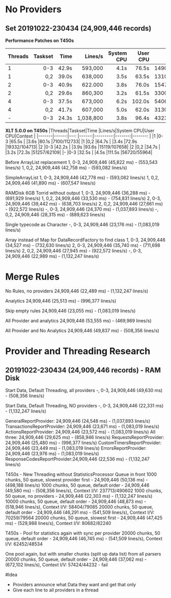 # No Providers
## Set 20191022-230434 (24,909,446 records)

**Performance Patches on T450s**

|Threads|Taskset|Time   |Lines/s|System CPU|User CPU|Context    |
|-------|------:|---:   |------:|---------:|-------:|-------:   |
|1      |0-3    |42.9s  |593,000|4.1s      |76.5s   |14903/61114|
|1      |0,2    |39.0s  |638,000|3.5s      |63.5s   |13103/57636|
|2      |0-3    |40.9s  |622.000|3.8s      |76.0s   |15473/61750|
|2      |0,2    |29.6s  |860,300|3.2s      |61.5s   |33008/38287|
|4      |0-3    |37.5s  |673,000|6.2s      |102.0s  |54064/50807|
|4      |0,2    |41.7s  |607,000|5.0s      |62.0s   |31300/51226|
|-      |0-3    |24.3s  |1,038,800|3.8s    |96.4s   |43235/39050|


**XLT 5.0.0 on T450s**
|Threads|Taskset|Time   |Lines/s|System CPU|User CPU|Context    |
|-------|------:|---:   |------:|---------:|-------:|-------:   |
|1      |0-3    |65.5s  |       |3.6s      |80.1s   |7100/112733|
|1      |0,2    |64.7s  |       |3.4s      |72.9s   |19332/104713|
|2      |0-3    |42.2s  |       |3.9s      |93.6s   |15119/107658|
|2      |0,2    |34.7s  |       |3.2s      |72.3s   |51257/62109|
|-      |0-3    |32.5s  |       |4.5s      |111.5s  |56720/55964|


Before ArrayList replacement
1, 0-3, 24,909,446 (45,822 ms) - (553,543 lines/s)
1, 0,2, 24,909,446 (42,758 ms) - (593,082 lines/s)

SimpleArrayList
1, 0-3, 24,909,446 (42,778 ms) - (593,082 lines/s)
1, 0,2, 24,909,446 (41,890 ms) - (607,547 lines/s)

RAMDisk 6GB Torrid without output
1, 0-3, 24,909,446 (36,288 ms) - (691,929 lines/s)
1, 0,2, 24,909,446 (33,530 ms) - (754,831 lines/s)
2, 0-3, 24,909,446 (39,442 ms) - (638,703 lines/s)
2, 0,2, 24,909,446 (27,661 ms) - (922,572 lines/s)
-, 0-3, 24,909,446 (24,370 ms) - (1,037,893 lines/s)
-, 0,2, 24,909,446 (28,315 ms) - (889,623 lines/s)

Single typecode as Character
-, 0-3, 24,909,446 (23,176 ms) - (1,083,019 lines/s)

Array instead of Map for DataRecordFactory to find class
1, 0-3, 24,909,446 (34,527 ms) - (732,630 lines/s)
2, 0-3, 24,909,446 (35,740 ms) - (711,698 lines/s)
2, 0,2, 24,909,446 (27,945 ms) - (922,572 lines/s)
-, 0-3, 24,909,446 (22,989 ms) - (1,132,247 lines/s)

# Merge Rules

No Rules, no providers
24,909,446 (22,489 ms) - (1,132,247 lines/s)

Analytics
24,909,446 (25,513 ms) - (996,377 lines/s)

Skip empty rules
24,909,446 (23,055 ms) - (1,083,019 lines/s)

All Provider and analytics
24,909,446 (53,555 ms) - (469,989 lines/s)

All Provider and No Analytics
24,909,446 (49,837 ms) - (508,356 lines/s)


# Provider and Threading Research
##  20191022-230434 (24,909,446 records) - RAM Disk

Start Data, Default Threading, all providers
-, 0-3, 24,909,446 (49,630 ms) - (508,356 lines/s)

Start Data, Default Threading, NO providers
-, 0-3, 24,909,446 (22,331 ms) - (1,132,247 lines/s)

GeneralReportProvider:      24,909,446 (24,548 ms) - (1,037,893 lines/s)
TransactionsReportProvider: 24,909,446 (23,671 ms) - (1,083,019 lines/s)
ActionsReportProvider:      24,909,446 (23,572 ms) - (1,083,019 lines/s)
All three:                  24,909,446 (29,625 ms) - (858,946 lines/s)
RequestsReportProvider:     24,909,446 (25,480 ms) - (996,377 lines/s)
CustomTimersReportProvider: 24,909,446 (23,449 ms) - (1,083,019 lines/s)
ErrorsReportProvider:       24,909,446 (23,976 ms) - (1,083,019 lines/s)
ResponseCodesReportProvider:24,909,446 (22,536 ms) - (1,132,247 lines/s)

T450s - New Threading without StatisticsProcessor Queue in front
1000 chunks, 50 queue, slowest provider first - 24,909,446 (50,136 ms) - (498,188 lines/s)
1000 chunks, 50 queue, default order - 24,909,446 (49,580 ms) - (508,356 lines/s), Context I/V: 237713/490602
1000 chunks, 50 queue, no providers - 24,909,446 (22,303 ms) - (1,132,247 lines/s)  
10000 chunks, 50 queue, default order - 24,909,446 (48,873 ms) - (518,946 lines/s), Context I/V: 58404/79085
20000 chunks, 50 queue, default order - 24,909,446 (46,291 ms) - (541,509 lines/s), Context I/V: 70259/79564
20000 chunks, 50 queue, slowest first - 24,909,446 (47,425 ms) - (529,988 lines/s), Context I/V: 80682/82240

T450s - Pool for statistics again with sync per provider
20000 chunks, 50 queue, default order - 24,909,446 (46,745 ms) - (541,509 lines/s), Context I/V: 62452/48534

One pool again, but with smaller chunks (split up data list) from all parsers
20000 chunks, 50 queue, default order - 24,909,446 (37,062 ms) - (672,102 lines/s), Context I/V: 57424/44232 - fail


#Idea
* Providers announce what Data they want and get that only
* Give each line to all providers in a thread